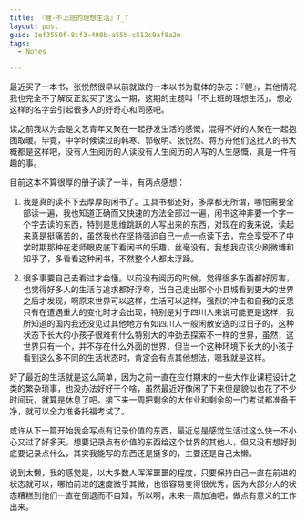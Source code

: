 ```yaml
---
title: 『鲤·不上班的理想生活』T_T
layout: post
guid: 2ef3550f-8cf3-400b-a55b-c512c9af8a2m
tags:
  - Notes

---
```


最近买了一本书，张悦然很早以前就做的一本以书为载体的杂志：『鲤』，其他情况我也完全不了解反正就买了这么一期，这期的主题叫「不上班的理想生活」。想必这样的名字会引起很多人的好奇心和同感吧。

读之前我以为会是文艺青年又聚在一起抒发生活的感慨，混得不好的人聚在一起抱团取暖。毕竟，中学时候读过的韩寒、郭敬明、张悦然、蒋方舟他们这批人的书大概都是这样吧，没有人生阅历的人读没有人生阅历的人写的人生感慨，真是一件有趣的事。

目前这本不算很厚的册子读了一半，有两点感想：

 1. 我是真的读不下去厚厚的闲书了。工具书都还好，多厚都无所谓，哪怕需要全部读一遍，我也知道正确而又快速的方法全部过一遍，闲书这种非要一个字一个字去读的东西，特别是思维跳跃的人写出来的东西，对现在的我来说，读起来真是挺痛苦的，虽然我也在坚持强迫自己一点一点读下去，完全享受不了中学时期那种在老师眼皮底下看闲书的乐趣，丝毫没有。我想我应该少刷微博和知乎了，多看看这种闲书，不然整个人都太浮躁。

 2. 很多事要自己去看过才会懂。以前没有阅历的时候，觉得很多东西都好厉害，也觉得好多人的生活与追求都好浮夸，当自己走出那个小县城看到更大的世界之后才发现，啊原来世界可以这样，生活可以这样，强烈的冲击和自我的反思只有在遭遇重大的变化时才会出现，特别是对于四川人来说可能更是这样，我所知道的国内我还没见过其他地方有如四川人一般闲散安逸的过日子的，这种状态下长大的小孩子很难有什么特别大的冲劲去探索不一样的世界，虽然，这世界只有一个，并不存在什么外面的世界，但当一个这种环境下长大的小孩子看到这么多不同的生活状态时，肯定会有点其他想法，嗯我就是这样。


好了最近的生活就是这么简单，因为之前一直在应付期末的一些大作业课程设计之类的繁杂琐事，也没办法好好干个啥，虽然最近好像闲了下来但是貌似也花了不少时间玩，就算是休息了吧。接下来一周把剩余的大作业和剩余的一门考试都准备干净，就可以全力准备托福考试了。

或许从下一篇开始我会写点有记录价值的东西，最近总是感觉生活过这么快一不小心又过了好多天，想要记录点有价值的东西给这个世界的其他人，但又没有想好到底要记录点什么，其实我能写的东西还是挺多的，主要还是自己太懒。

说到太懒，我的感觉是，以大多数人浑浑噩噩的程度，只要保持自己一直在前进的状态就可以，哪怕前进的速度微乎其微，也很容易变得很优秀，因为大部分人的状态糟糕到他们一直在倒退而不自知，所以啊，未来一周加油吧，做点有意义的工作出来。
  

